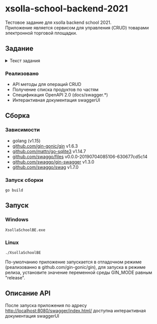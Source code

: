 # xsolla-school-backend-2021
Тестовое задание для xsolla backend school 2021.  
Приложение является сервисом для управления (CRUD) товарами электронной торговой площадки.

## Задание
<details>
    <summary>Текст задания</summary>
    
### Обязательная часть
**Задача**: реализация системы управления товарами для площадки электронной коммерции (от англ. *e-commerce*).

Представь, что ты решил основать компанию. Вы занимаетесь реализацией решений, которые помогают разработчикам и издателям игр (ваша целевая аудитория). Главная задача представителей целевой аудитории — это продажа таких товаров, как игры, мерч, виртуальная валюта и др. Таким образом, ваша первая задача — дать возможность управлять товарами с помощью [RESTful API](https://searchapparchitecture.techtarget.com/definition/RESTful-API).

Для реализации прототипа системы напишите:
* Методы API для управления товарами — [операции CRUD](https://ru.wikipedia.org/wiki/CRUD). Товар определяется уникальным идентификатором и обязательно должен иметь [SKU](https://ru.wikipedia.org/wiki/SKU), имя, тип, стоимость. Предполагается наличие следующих [REST-методов](https://restfulapi.net/http-methods):
    * **Создание товара**. Метод генерирует и возвращает уникальный идентификатор товара.
    * **Редактирование товара**. Метод изменяет все данные о товаре по его идентификатору или SKU.
    * **Удаление товара по его идентификатору или SKU**.
    * **Получение информации о товаре по его идентификатору или SKU**.
    * <a name="get_items_catalog"></a>**Получение каталога товаров**. Метод возвращает список всех добавленных товаров.  
    Обратите внимание, что товаров может быть много. Необходимо предусмотреть возможность снижения нагрузки на сервис. **Вариант реализации**: возвращайте список товаров по частям.
* [Документацию в README](https://medium.com/xsolla-tech/tips-to-help-developer-improve-their-test-tasks-69d5a3b948d3). Обязательно укажите последовательность действий для запуска и локального тестирования API.

### Дополнительная часть
**Задача**: доработка системы управления товарами.

Мы предлагаем следующий список доработок:
* Фильтрация товаров по их типу и/или стоимости в методе получения каталога товаров.
* Спецификация OpenAPI [2.0](https://swagger.io/specification/v2/) или [3.0](https://swagger.io/specification/) (бывший Swagger). Документация для разработанного REST API.
* [Dockerfile](https://www.youtube.com/watch?v=QF4ZF857m44) для создания образа приложения системы. Желательно наличие файла Docker-compose.
* Модульные и функциональные тесты.
* Развертывание приложения на любом публичном хостинге, например, на [heroku](https://www.heroku.com/).

Выполнение пунктов из дополнительной части не является обязательным условием для прохождения тестового задания. Однако выполнение даже нескольких пунктов поможет нам составить более четкую картину о твоих знаниях и навыках.
 
</details>

### Реализовано
* API методы для операций CRUD
* Получение списка продуктов по частям
* Спецификация OpenAPI 2.0 (docs/swagger.*)
* Интерактивная документация swaggerUI


## Сборка
### Зависимости
* golang (v1.15)
* [github.com/gin-gonic/gin](github.com/gin-gonic/gin) v1.6.3
* [github.com/mattn/go-sqlite3](github.com/mattn/go-sqlite3) v1.14.7
* [github.com/swaggo/files](github.com/swaggo/files) v0.0.0-20190704085106-630677cd5c14
* [github.com/swaggo/gin-swagger](github.com/swaggo/gin-swagger) v1.3.0
* [github.com/swaggo/swag](github.com/swaggo/swag) v1.7.0

### Запуск сборки
    go build
    
    
## Запуск
### Windows
    XsollaSchoolBE.exe
    
### Linux
    ./XsollaSchoolBE
    
По-умолчанию приложение запускается в отладочном режиме (реализованно в github.com/gin-gonic/gin), для запуска в режиме релиза, установите значение переменной среды GIN_MODE равным "release".

## Описание API 
После запуска приложения по адресу [http://localhost:8080/swagger/index.html/](http://localhost:8080/swagger/index.html/) доступна интерактивная документация swaggerUI